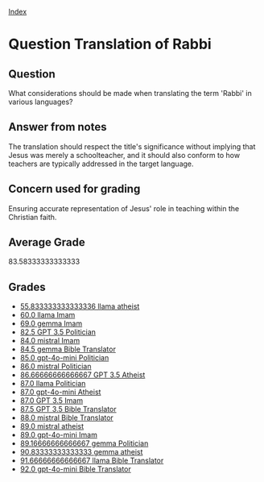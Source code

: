 
[Index](../../index.md)
# Question Translation of Rabbi
## Question
What considerations should be made when translating the term 'Rabbi' in various languages?

## Answer from notes
The translation should respect the title's significance without implying that Jesus was merely a schoolteacher, and it should also conform to how teachers are typically addressed in the target language.

## Concern used for grading
Ensuring accurate representation of Jesus' role in teaching within the Christian faith.

## Average Grade
83.58333333333333

## Grades
 * [55.833333333333336 llama atheist](../answers/llama_atheist/Translation_of_Rabbi.md)
 * [60.0 llama Imam](../answers/llama_Imam/Translation_of_Rabbi.md)
 * [69.0 gemma Imam](../answers/gemma_Imam/Translation_of_Rabbi.md)
 * [82.5 GPT 3.5 Politician](../answers/GPT_3.5_Politician/Translation_of_Rabbi.md)
 * [84.0 mistral Imam](../answers/mistral_Imam/Translation_of_Rabbi.md)
 * [84.5 gemma Bible Translator](../answers/gemma_Bible_Translator/Translation_of_Rabbi.md)
 * [85.0 gpt-4o-mini Politician](../answers/gpt-4o-mini_Politician/Translation_of_Rabbi.md)
 * [86.0 mistral Politician](../answers/mistral_Politician/Translation_of_Rabbi.md)
 * [86.66666666666667 GPT 3.5 Atheist](../answers/GPT_3.5_Atheist/Translation_of_Rabbi.md)
 * [87.0 llama Politician](../answers/llama_Politician/Translation_of_Rabbi.md)
 * [87.0 gpt-4o-mini Atheist](../answers/gpt-4o-mini_Atheist/Translation_of_Rabbi.md)
 * [87.0 GPT 3.5 Imam](../answers/GPT_3.5_Imam/Translation_of_Rabbi.md)
 * [87.5 GPT 3.5 Bible Translator](../answers/GPT_3.5_Bible_Translator/Translation_of_Rabbi.md)
 * [88.0 mistral Bible Translator](../answers/mistral_Bible_Translator/Translation_of_Rabbi.md)
 * [89.0 mistral atheist](../answers/mistral_atheist/Translation_of_Rabbi.md)
 * [89.0 gpt-4o-mini Imam](../answers/gpt-4o-mini_Imam/Translation_of_Rabbi.md)
 * [89.16666666666667 gemma Politician](../answers/gemma_Politician/Translation_of_Rabbi.md)
 * [90.83333333333333 gemma atheist](../answers/gemma_atheist/Translation_of_Rabbi.md)
 * [91.66666666666667 llama Bible Translator](../answers/llama_Bible_Translator/Translation_of_Rabbi.md)
 * [92.0 gpt-4o-mini Bible Translator](../answers/gpt-4o-mini_Bible_Translator/Translation_of_Rabbi.md)
